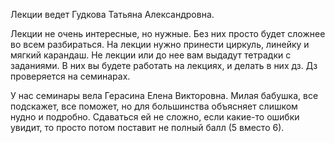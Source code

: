 Лекции ведет Гудкова Татьяна Александровна. 


Лекции не очень интересные, но нужные. Без них просто будет сложнее во всем разбираться. На лекции нужно принести циркуль, линейку и мягкий карандаш. 
Не лекции или до нее вам выдадут тетрадки с заданиями. В них вы будете работать на лекциях, и делать в них дз. Дз проверяется на семинарах.


У нас семинары вела Герасина Елена Викторовна. Милая бабушка, все подскажет, все поможет, но для большинства объясняет слишком нудно и подробно.
Сдаваться ей не сложно, если какие-то ошибки увидит, то просто потом поставит не полный балл (5 вместо 6).
